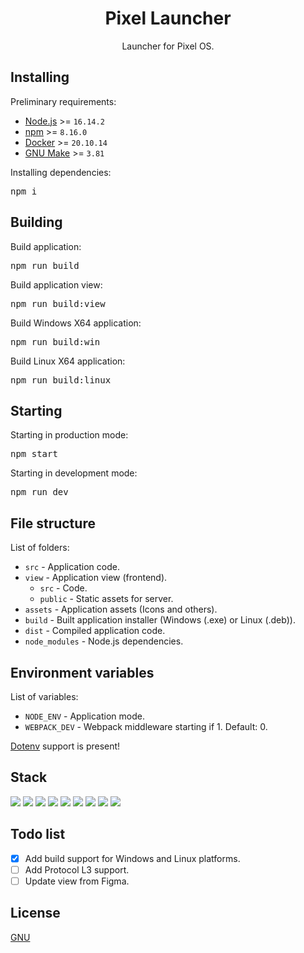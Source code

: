 <h1 align="center">Pixel Launcher</h1>
<p align="center">Launcher for Pixel OS.</p>

<h2>Installing</h2>
<p>Preliminary requirements:</p>
<ul>
    <li><a href="https://nodejs.org/">Node.js</a> >= <code>16.14.2</code></li>
    <li><a href="https://www.npmjs.com/">npm</a> >= <code>8.16.0</code></li>
    <li><a href="https://www.docker.com/">Docker</a> >= <code>20.10.14</code></li>
    <li><a href="https://www.gnu.org/software/make/">GNU Make</a> >= <code>3.81</code></li>
</ul>
<p>Installing dependencies:</p>
<pre>npm i</pre>

<h2>Building</h2>
<p>Build application:</p>
<pre>npm run build</pre>
<p>Build application view:</p>
<pre>npm run build:view</pre>
<p>Build Windows X64 application:</p>
<pre>npm run build:win</pre>
<p>Build Linux X64 application:</p>
<pre>npm run build:linux</pre>

<h2>Starting</h2>
<p>Starting in production mode:</p>
<pre>npm start</pre>
<p>Starting in development mode:</p>
<pre>npm run dev</pre>

<h2>File structure</h2>
<p>List of folders:</p>
<ul>
    <li><code>src</code> - Application code.</li>
    <li>
        <code>view</code> - Application view (frontend).
        <ul>
            <li><code>src</code> - Code.</li>
            <li><code>public</code> - Static assets for server.</li>
        </ul>
    </li>
    <li><code>assets</code> - Application assets (Icons and others).</li>
    <li><code>build</code> - Built application installer (Windows (.exe) or Linux (.deb)).</li>
    <li><code>dist</code> - Compiled application code.</li>
    <li><code>node_modules</code> - Node.js dependencies.</li>
</ul>

<h2>Environment variables</h2>
<p>List of variables:</p>
<ul>
    <li><code>NODE_ENV</code> - Application mode.</li>
    <li><code>WEBPACK_DEV</code> - Webpack middleware starting if 1. Default: 0.</li>
</ul>
<p><a href="https://www.npmjs.com/package/dotenv">Dotenv</a> support is present!</p>

<h2>Stack</h2>
<p>
    <img src="https://img.shields.io/badge/node.js-6DA55F?style=for-the-badge&logo=node.js&logoColor=white" />
    <img src="https://img.shields.io/badge/Electron-191970?style=for-the-badge&logo=Electron&logoColor=white" />
    <img src="https://img.shields.io/badge/typescript-%23007ACC.svg?style=for-the-badge&logo=typescript&logoColor=white" />
    <img src="https://img.shields.io/badge/react-%2320232a.svg?style=for-the-badge&logo=react&logoColor=%2361DAFB" />
    <img src="https://img.shields.io/badge/React_Router-CA4245?style=for-the-badge&logo=react-router&logoColor=white" />
    <img src="https://img.shields.io/badge/SASS-hotpink.svg?style=for-the-badge&logo=SASS&logoColor=white" />
    <img src="https://img.shields.io/badge/webpack-%238DD6F9.svg?style=for-the-badge&logo=webpack&logoColor=black" />
    <img src="https://img.shields.io/badge/nestjs-%23E0234E.svg?style=for-the-badge&logo=nestjs&logoColor=white" />
    <img src="https://img.shields.io/badge/docker-%230db7ed.svg?style=for-the-badge&logo=docker&logoColor=white" />
</p>

<h2>Todo list</h2>

- [x] Add build support for Windows and Linux platforms.
- [ ] Add Protocol L3 support.
- [ ] Update view from Figma.

<h2>License</h2>
<p><a href="./LICENSE">GNU</a></p>
